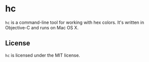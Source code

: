 # hc

`hc` is a command-line tool for working with hex colors. It's written in Objective-C and runs on Mac OS X.

## License

`hc` is licensed under the MIT license.
